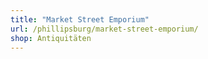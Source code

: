 ```yaml
---
title: "Market Street Emporium"
url: /phillipsburg/market-street-emporium/
shop: Antiquitäten
---
```

